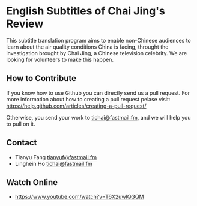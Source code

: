 # English Subtitles of Chai Jing's Review

This subtitle translation program aims to enable non-Chinese audiences to learn about the air quality conditions China is facing, throught the investigation brought by Chai Jing, a Chinese television celebrity. We are looking for volunteers to make this happen.

## How to Contribute

If you know how to use Github you can directly send us a pull request. For more information about how to creating a pull request pelase visit: https://help.github.com/articles/creating-a-pull-request/

Otherwise, you send your work to tichai@fastmail.fm, and we will help you to pull on it.

## Contact

- Tianyu Fang <tianyuf@fastmail.fm>
- Linghein Ho <tichai@fastmail.fm>

## Watch Online

- https://www.youtube.com/watch?v=T6X2uwlQGQM

